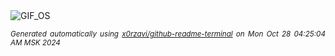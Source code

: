 <div align="justify">
<picture>
    <source media="(prefers-color-scheme: dark)" srcset="https://i.ibb.co/h7TxW8s/output-gif.gif">
    <source media="(prefers-color-scheme: light)" srcset="https://i.ibb.co/h7TxW8s/output-gif.gif">
    <img alt="GIF_OS" src="https://i.ibb.co/h7TxW8s/output-gif.gif">
</picture>

<sub><i>Generated automatically using [x0rzavi/github-readme-terminal](https://github.com/x0rzavi/github-readme-terminal) on Mon Oct 28 04:25:04 AM MSK 2024</i></sub>

</div>

<!-- Image deletion URL: https://ibb.co/ZLbR8Td/ba42436c1b8323db0612465a5d4733ba -->